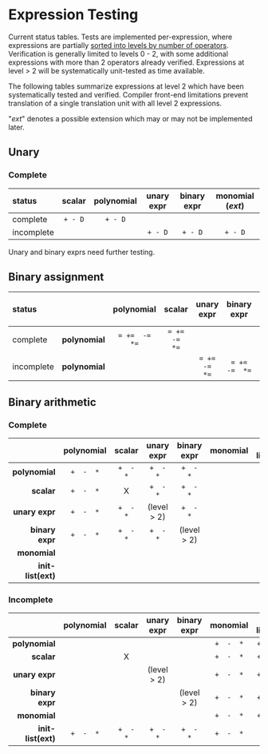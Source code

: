 # Expression Testing

Current status tables. Tests are implemented per-expression, where expressions are partially [sorted into levels by number of operators](./expression-testing-by-num-operators.md). Verification is generally limited to levels 0 - 2, with some additional expressions with more than 2 operators already verified. Expressions at level > 2 will be systematically unit-tested as time available.

The following tables summarize expressions at level 2 which have been systematically tested and verified. Compiler front-end limitations prevent translation of a single translation unit with all level 2 expressions.

"*ext*" denotes a possible extension which may or may not be implemented later.

## Unary


### Complete

| status     |scalar   |polynomial|unary expr|binary expr|monomial (*ext*)|
|:-----------|:-------:|:--------:|:--------:|:---------:|:--------------:|
| complete   | `+ - D` | `+ - D`  |          |           |                |
| incomplete |         |          | `+ - D`  | `+ - D`   | `+ - D`        |

Unary and binary exprs need further testing.


## Binary assignment

| status     |                  |polynomial    |scalar        |unary expr    |binary expr   |monomial      |init-list (*ext*)|
|:-----------|-----------------:|:------------:|:------------:|:------------:|:------------:|:------------:|:---------------:|
| complete   | **polynomial**   |`= +=  -=  *=`|`= +=  -=  *=`|              |              |`  +=  -=  *=`|`= +=  -=  *=`   |
| incomplete | **polynomial**   |              |              |`= +=  -=  *=`|`= +=  -=  *=`|`=`           |                 |



## Binary arithmetic


### Complete

|                    |polynomial |scalar     |unary expr |binary expr|monomial   |init-list(ext)|
|-------------------:|:---------:|:---------:|:---------:|:---------:|:---------:|:------------:|
| **polynomial**     | `+  -  *` | `+  -  *` | `+  -  *` | `+  -  *` |           |              |
| **scalar**         | `+  -  *` |     X     | `+  -  *` | `+  -  *` |           |              |
| **unary expr**     | `+  -  *` | `+  -  *` |(level > 2)| `+  -  *` |           |              |
| **binary expr**    | `+  -  *` | `+  -  *` | `+  -  *` |(level > 2)|           |              |
| **monomial**       |           |           |           |           |           |              |
| **init-list(ext)** |           |           |           |           |           |      X       |

### Incomplete

|                    |polynomial |scalar     |unary expr |binary expr|monomial   |init-list(ext)|
|-------------------:|:---------:|:---------:|:---------:|:---------:|:---------:|:------------:|
| **polynomial**     |           |           |           |           | `+  -  *` | `+  -  *`    |
| **scalar**         |           |     X     |           |           | `+  -  *` | `+  -  *`    |
| **unary expr**     |           |           |(level > 2)|           | `+  -  *` | `+  -  *`    |
| **binary expr**    |           |           |           |(level > 2)| `+  -  *` | `+  -  *`    |
| **monomial**       |           |           |           |           | `+  -  *` | `+  -  *`    |
| **init-list(ext)** | `+  -  *` | `+  -  *` | `+  -  *` | `+  -  *` | `+  -  *` |      X       |







